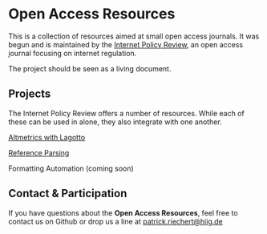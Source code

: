 # Open Access Resources

This is a collection of resources aimed at small open access journals. It was begun and is maintained by the [Internet Policy Review](https://policyreview.info), an open access journal focusing on internet regulation.

The project should be seen as a living document.

## Projects

The Internet Policy Review offers a number of resources. While each of these can be used in alone, they also integrate with one another.

[Altmetrics with Lagotto](https://internetpolicyreview.github.io/oa-resources/lagotto_altmetrics)

[Reference Parsing](https://internetpolicyreview.github.io/oa-resources/referenceParsing)

Formatting Automation (coming soon)

## Contact & Participation

If you have questions about the **Open Access Resources**, feel free to contact us on Github or drop us a line at patrick.riechert@hiig.de
